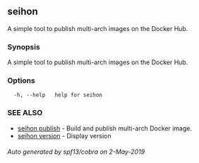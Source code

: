 ## seihon

A simple tool to publish multi-arch images on the Docker Hub.

### Synopsis

A simple tool to publish multi-arch images on the Docker Hub.

### Options

```
  -h, --help   help for seihon
```

### SEE ALSO

* [seihon publish](seihon_publish.md)	 - Build and publish multi-arch Docker image.
* [seihon version](seihon_version.md)	 - Display version

###### Auto generated by spf13/cobra on 2-May-2019
